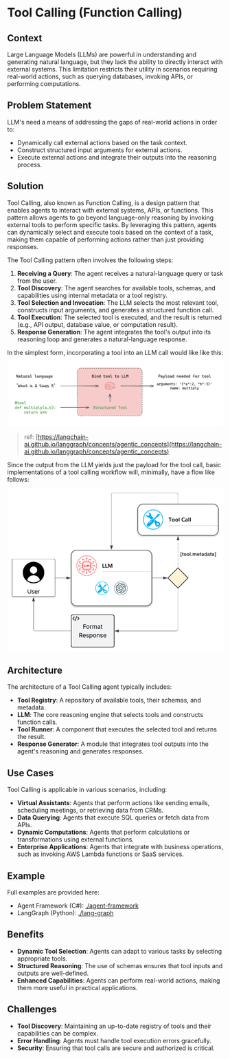 # Tool Calling (Function Calling)

## Context
Large Language Models (LLMs) are powerful in understanding and generating natural language, but they lack the ability to directly interact with external systems. This limitation restricts their utility in scenarios requiring real-world actions, such as querying databases, invoking APIs, or performing computations. 

## Problem Statement
LLM's need a means of addressing the gaps of real-world actions in order to:
- Dynamically call external actions based on the task context.
- Construct structured input arguments for external actions.
- Execute external actions and integrate their outputs into the reasoning process.

## Solution
Tool Calling, also known as Function Calling, is a design pattern that enables agents to interact with external systems, APIs, or functions. This pattern allows agents to go beyond language-only reasoning by invoking external tools to perform specific tasks. By leveraging this pattern, agents can dynamically select and execute tools based on the context of a task, making them capable of performing actions rather than just providing responses.

The Tool Calling pattern often involves the following steps:
1. **Receiving a Query**: The agent receives a natural-language query or task from the user.
2. **Tool Discovery**: The agent searches for available tools, schemas, and capabilities using internal metadata or a tool registry.
3. **Tool Selection and Invocation**: The LLM selects the most relevant tool, constructs input arguments, and generates a structured function call.
4. **Tool Execution**: The selected tool is executed, and the result is returned (e.g., API output, database value, or computation result).
5. **Response Generation**: The agent integrates the tool's output into its reasoning loop and generates a natural-language response.

In the simplest form, incorporating a tool into an LLM call would like like this:
![tool calling basic image](./docs/assets/tool-calling-basic-image.png)
> ref: [https://langchain-ai.github.io/langgraph/concepts/agentic_concepts](https://langchain-ai.github.io/langgraph/concepts/agentic_concepts)

Since the output from the LLM yields just the payload for the tool call, basic implementations of a tool calling workflow will, minimally, have a flow like follows:

![Tool Calling Flow](./docs/assets/tool-calling-flow.png)

## Architecture
The architecture of a Tool Calling agent typically includes:

- **Tool Registry**: A repository of available tools, their schemas, and metadata.
- **LLM**: The core reasoning engine that selects tools and constructs function calls.
- **Tool Runner**: A component that executes the selected tool and returns the result.
- **Response Generator**: A module that integrates tool outputs into the agent's reasoning and generates responses.

## Use Cases
Tool Calling is applicable in various scenarios, including:

- **Virtual Assistants**: Agents that perform actions like sending emails, scheduling meetings, or retrieving data from CRMs.
- **Data Querying**: Agents that execute SQL queries or fetch data from APIs.
- **Dynamic Computations**: Agents that perform calculations or transformations using external functions.
- **Enterprise Applications**: Agents that integrate with business operations, such as invoking AWS Lambda functions or SaaS services.

## Example
Full examples are provided here:
- Agent Framework (C#): [./agent-framework](./agent-framework)
- LangGraph (Python): [./lang-graph](./lang-graph/)

## Benefits
- **Dynamic Tool Selection**: Agents can adapt to various tasks by selecting appropriate tools.
- **Structured Reasoning**: The use of schemas ensures that tool inputs and outputs are well-defined.
- **Enhanced Capabilities**: Agents can perform real-world actions, making them more useful in practical applications.

## Challenges
- **Tool Discovery**: Maintaining an up-to-date registry of tools and their capabilities can be complex.
- **Error Handling**: Agents must handle tool execution errors gracefully.
- **Security**: Ensuring that tool calls are secure and authorized is critical.
